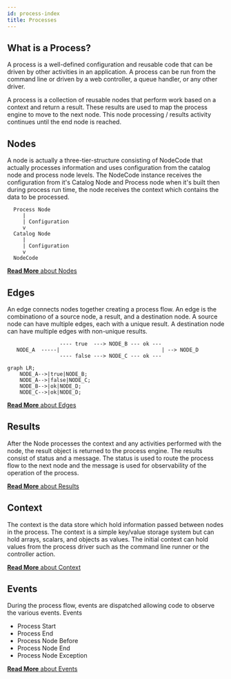 ```yaml
---
id: process-index
title: Processes
---
```


## What is a Process?

A process is a well-defined configuration and reusable code that can be driven by other 
activities in an application. A process can be run from the command line or driven by
a web controller, a queue handler, or any other driver. 

A process is a collection of reusable nodes that perform work based on a context and 
return a result. These results are used to map the process engine to move to the next 
node. This node processing / results activity continues until the end node is reached.

## Nodes

A node is actually a three-tier-structure consisting of NodeCode that actually processes information and uses configuration from the catalog node and process node levels. The NodeCode instance receives the configuration from it's Catalog Node and Process node when it's built then during process run time, the node receives the context which contains the data to be processed.

```
  Process Node
     |
     | Configuration
     v
  Catalog Node
     |
     | Configuration
     v
  NodeCode
```

[**Read More** about Nodes](./nodes)


## Edges

An edge connects nodes together creating a process flow. An edge is the combinationo of a source node, a result, and a destination node. A source node can have multiple edges, each with a unique result. A destination node can have multiple edges with non-unique results.

```
                 ---- true  ---> NODE_B --- ok ---
   NODE_A  -----|                                 | --> NODE_D
                 ---- false ---> NODE_C --- ok ---

```

```mermaid
graph LR;
    NODE_A-->|true|NODE_B;
    NODE_A-->|false|NODE_C;
    NODE_B-->|ok|NODE_D;
    NODE_C-->|ok|NODE_D;
```

[**Read More** about Edges](./edges)

## Results

After the Node processes the context and any activities performed with the node, the 
result object is returned to the process engine. The results consist of status and a 
message. The status is used to route the process flow to the next node and the message 
is used for observability of the operation of the process.

[**Read More** about Results](./results)

## Context

The context is the data store which hold information passed between nodes in the 
process. The context is a simple key/value storage system but can hold arrays, 
scalars, and objects as values. The initial context can hold values from the process 
driver such as the command line runner or the controller action.

[**Read More** about Context](./context)

## Events

During the process flow, events are dispatched allowing code to observe the various events. 
Events
* Process Start
* Process End
* Process Node Before
* Process Node End
* Process Node Exception

[**Read More** about Events](./events)